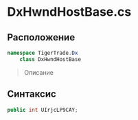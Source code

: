 
# DxHwndHostBase.cs
## Расположение
```csharp
namespace TigerTrade.Dx  
    class DxHwndHostBase
```

> Описание

## Синтаксис
```csharp
public int UIrjcLP9CAY;
```
